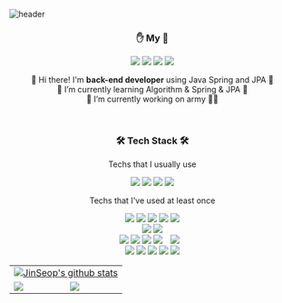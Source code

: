 ![header](https://capsule-render.vercel.app/api?type=waving&color=21bacc&height=200&section=header&text=JinSeop%20Kim&fontSize=65&fontColor=0b2e3d)

<h3 align="center">✋ My 🤚</h3>
<p align="center">
  <a href="https://cnu-jinseop.tistory.com/" target="_blank"><img src="https://img.shields.io/badge/Blog-gray?style=flat-square&logo=TV%20Time&logoColor=white&link=https://cnu-jinseop.tistory.com/"/></a>
  <a href="mailto:tjq2702@naver.com" target="_blank"><img src="https://img.shields.io/badge/tjq2702@naver.com-03C75A?style=flat-square&logo=Naver&logoColor=white&link=tjq2702@naver.com"/></a>
  <a href="https://www.facebook.com/JinSeopDev" target = "_blank"><img src="https://img.shields.io/badge/-Facebook-1877f2?style=flat-square&logo=facebook&logoColor=white&link=https://www.facebook.com/JinSeopDev"/></a>
  <a href="https://www.instagram.com/dear_seop/" target="_blank"><img src="https://img.shields.io/badge/-Instagram-dd2a7b?style=flat-square&logo=instagram&logoColor=white&link=https://www.instagram.com/dear_seop/"/></a>
</p>
<p align="center">
  👋 Hi there! I'm <b>back-end developer</b> using Java Spring and JPA 🚀<br/>
  🌱 I’m currently learning Algorithm & Spring & JPA 🌱<br/>
  🔭 I’m currently working on army 💂‍♂️<br/>
</p>
</br>

<h3 align="center">🛠 Tech Stack 🛠</h3>
<p align="center"> Techs that I usually use</p>
<p align="center">
  <img src="https://img.shields.io/badge/Java-007396?style=flat-square&logo=Java&logoColor=white"/>
  <img src="https://img.shields.io/badge/SpringBoot-6DB33F?style=flat-square&logo=SpringBoot&logoColor=white"/> 
  <img src="https://img.shields.io/badge/Spring-6DB33F?style=flat-square&logo=Spring&logoColor=white"/>
  <img src="https://img.shields.io/badge/Thymeleaf-005F0F?style=flat-square&logo=Thymeleaf&logoColor=white"/>
  <!--<img src="https://img.shields.io/badge/Docker-2496ED?style=flat-square&logo=Docker&logoColor=white"/> -->
</p>
  
<p align="center"> Techs that I've used at least once </p>
<p align="center">
  <img src="https://img.shields.io/badge/Bootstrap-7952B3?style=flat-square&logo=Bootstrap&logoColor=white"/>
  <img src="https://img.shields.io/badge/HTML5-E34F26?style=flat-square&logo=HTML5&logoColor=white"/>
  <img src="https://img.shields.io/badge/css-1572B6?style=flat-square&logo=css3&logoColor=white"/>
  <img src="https://img.shields.io/badge/Javascript-ffb13b?style=flat-square&logo=javascript&logoColor=white"/> 
  <img src="https://img.shields.io/badge/JSP-007396?style=flat-square&logo=java&logoColor=white"/>
  <br>
    <img src="https://img.shields.io/badge/Swift-FA7343?style=flat-square&logo=Swift&logoColor=white"/>
   <img src="https://img.shields.io/badge/Androidstudio-3DDC84?style=flat-square&logo=Androidstudio&logoColor=white"/>
  <br>
  <img src="https://img.shields.io/badge/R-276DC3?style=flat-square&logo=R&logoColor=white"/>
  <img src="https://img.shields.io/badge/Python-3766AB?style=flat-square&logo=Python&logoColor=white"/>
  <img src="https://img.shields.io/badge/Pandas-150458?style=flat-square&logo=Pandas&logoColor=white"/>
  <img src="https://img.shields.io/badge/Scikit learn-F7931E?style=flat-square&logo=Scikit learn&logoColor=white"/>
  <img src="http://img.shields.io/badge/-Keras-D00000?style=flat&logo=Keras&link=https://keras.io//?hl=ko"style="height : auto; margin-left : 10px; margin-right : 10px;"/>
  <br>
  <img src="https://img.shields.io/badge/C-A8B9CC?style=flat-square&logo=C&logoColor=white"/></a>
  <img src="https://img.shields.io/badge/C++-00599C?style=flat-square&logo=C%2B%2B&logoColor=white"/></a>
  <img src="https://img.shields.io/badge/Linux-FCC624?style=flat-square&logo=Linux&logoColor=white"/>
<img src="https://img.shields.io/badge/Ubuntu-E95420?style=flat-square&logo=Ubuntu&logoColor=white"/>
<img src="https://img.shields.io/badge/Mysql-E6B91E?style=flat-square&logo=MySql&logoColor=white"/>
</p>

<table align = "center">
  <tr align = "center">
  <td colspan="2" ><a href="https://github.com/anuraghazra/github-readme-stats"><img align="center" src="https://github-readme-stats.vercel.app/api?username=kim-jin-seop&show_icons=true&include_all_commits=true&theme=buefy&hide_border=true" alt="JinSeop's github stats" /></a></td>
  </tr>
  <tr>
  <td><a href="https://solved.ac/tjq2702/"><img align="center" src = "http://mazassumnida.wtf/api/v2/generate_badge?boj=tjq2702"></ad></td>
  <td><a href="https://github.com/anuraghazra/github-readme-stats"><img align="center" src="https://github-readme-stats.vercel.app/api/top-langs/?username=kim-jin-seop&layout=compact&theme=buefy&hide_border=true" /></a></td>
  </tr>
</table>
